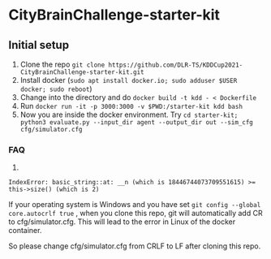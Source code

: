 # CityBrainChallenge-starter-kit


## Initial setup
1. Clone the repo `git clone https://github.com/DLR-TS/KDDCup2021-CityBrainChallenge-starter-kit.git`
2. Install docker (`sudo apt install docker.io; sudo adduser $USER docker; sudo reboot`)
3. Change into the directory and do `docker build -t kdd - < Dockerfile`
4. Run `docker run -it -p 3000:3000 -v $PWD:/starter-kit kdd bash`
5. Now you are inside the docker environment. Try `cd starter-kit; python3 evaluate.py --input_dir agent --output_dir out --sim_cfg cfg/simulator.cfg`

### FAQ

1. 
```
IndexError: basic_string::at: __n (which is 18446744073709551615) >= this->size() (which is 2)
```

If your operating system is Windows and you have set `git config --global core.autocrlf true` , when you clone this repo, git will automatically add CR to cfg/simulator.cfg. This will lead to the error in Linux of the docker container.

So please change cfg/simulator.cfg from CRLF to LF after cloning this repo.
